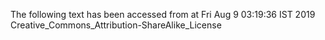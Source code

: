 The following text has been accessed from at Fri Aug 9 03:19:36 IST 2019
Creative_Commons_Attribution-ShareAlike_License
